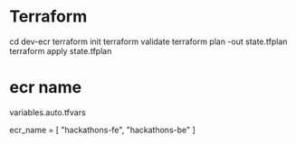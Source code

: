 # Terraform
cd dev-ecr
terraform init
terraform validate
terraform plan -out state.tfplan
terraform apply state.tfplan

# ecr name

variables.auto.tfvars

ecr_name = [
  "hackathons-fe",
  "hackathons-be"
]